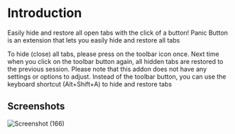# Introduction

Easily hide and restore all open tabs with the click of a button!
Panic Button is an extension that lets you easily hide and restore all tabs

To hide (close) all tabs, please press on the toolbar icon once. Next time when you click on the toolbar button again, all hidden tabs are restored to the previous session. Please note that this addon does not have any settings or options to adjust.  Instead of the toolbar button, you can use the keyboard shortcut (Alt+Shift+A) to hide and restore tabs

## Screenshots
![Screenshot (166)](https://user-images.githubusercontent.com/77486870/155954095-5d28a58d-46f7-49ea-a114-3684c3590f9e.png)
